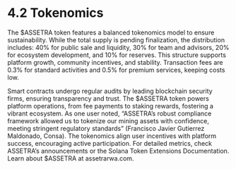 # 4.2 Tokenomics

The $ASSETRA token features a balanced tokenomics model to ensure sustainability. While the total supply is pending finalization, the distribution includes: 40% for public sale and liquidity, 30% for team and advisors, 20% for ecosystem development, and 10% for reserves. This structure supports platform growth, community incentives, and stability. Transaction fees are 0.3% for standard activities and 0.5% for premium services, keeping costs low.

Smart contracts undergo regular audits by leading blockchain security firms, ensuring transparency and trust. The $ASSETRA token powers platform operations, from fee payments to staking rewards, fostering a vibrant ecosystem. As one user noted, “ASSETRA’s robust compliance framework allowed us to tokenize our mining assets with confidence, meeting stringent regulatory standards” (Francisco Javier Gutierrez Maldonado, Consa). The tokenomics align user incentives with platform success, encouraging active participation. For detailed metrics, check ASSETRA’s announcements or the Solana Token Extensions Documentation. Learn about $ASSETRA at assetrarwa.com.
